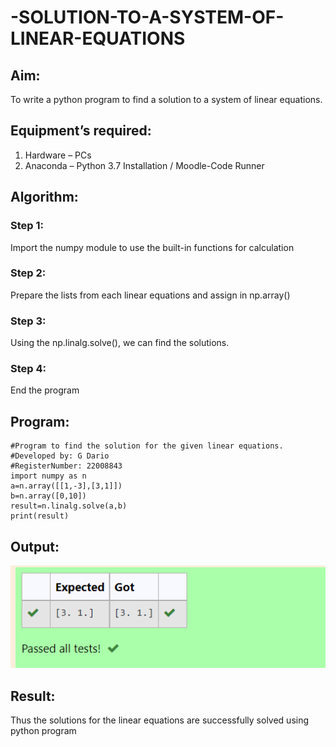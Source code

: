# -SOLUTION-TO-A-SYSTEM-OF-LINEAR-EQUATIONS
## Aim:
To write a python program to find a solution to a system of linear equations.
## Equipment’s required:
1. 	Hardware – PCs
2. 	Anaconda – Python 3.7 Installation / Moodle-Code Runner
## Algorithm:
### Step 1: 
Import the numpy module to use the built-in functions for calculation
### Step 2: 
Prepare the lists from each linear equations and assign in np.array()
### Step 3: 
Using the np.linalg.solve(), we can find the solutions.
### Step 4: 
End the program
## Program:
```
#Program to find the solution for the given linear equations.
#Developed by: G Dario 
#RegisterNumber: 22008843
import numpy as n
a=n.array([[1,-3],[3,1]])
b=n.array([0,10])
result=n.linalg.solve(a,b)
print(result)
```
## Output:

![output](./images/ex1-solutions.png)
## Result: 
Thus the solutions for the linear equations are successfully solved using python program

